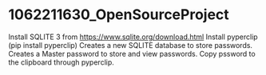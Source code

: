 # 1062211630_OpenSourceProject
Install SQLITE 3 from https://www.sqlite.org/download.html
Install pyperclip (pip install pyperclip)
Creates a new SQLITE database to store passwords.
Creates a Master password to store and view passwords.
Copy pssword to the clipboard through pyperclip.
